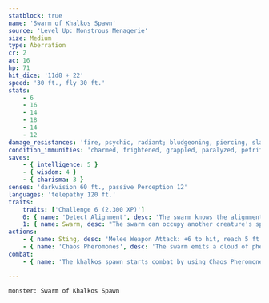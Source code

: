 ```yaml
---
statblock: true
name: 'Swarm of Khalkos Spawn'
source: 'Level Up: Monstrous Menagerie'
size: Medium
type: Aberration
cr: 2
ac: 16
hp: 71
hit_dice: '11d8 + 22'
speed: '30 ft., fly 30 ft.'
stats:
    - 6
    - 16
    - 14
    - 18
    - 14
    - 12
damage_resistances: 'fire, psychic, radiant; bludgeoning, piercing, slashing'
condition_immunities: 'charmed, frightened, grappled, paralyzed, petrified, prone, restrained, stunned'
saves:
    - { intelligence: 5 }
    - { wisdom: 4 }
    - { charisma: 3 }
senses: 'darkvision 60 ft., passive Perception 12'
languages: 'telepathy 120 ft.'
traits:
    traits: ['Challenge 6 (2,300 XP)']
    0: { name: 'Detect Alignment', desc: 'The swarm knows the alignment of creatures within 30 feet.' }
    1: { name: Swarm, desc: "The swarm can occupy another creature's space and move through any opening large enough for a Tiny creature. It can't gain hit points or temporary hit points." }
actions:
    - { name: Sting, desc: 'Melee Weapon Attack: +6 to hit, reach 5 ft., one creature. Hit: 13 (4d4+3) piercing damage plus 14 (4d6) poison damage, or 8 (2d4+3) piercing damage plus 7 (2d6) poison damage if the swarm is bloodied.' }
    - { name: 'Chaos Pheromones', desc: 'The swarm emits a cloud of pheromones in the air in a 10-foot-radius. The cloud spreads around corners. Each non-khalkos creature in the area makes a DC 12 Intelligence saving throw. On a failure, the creature is confused for 1 minute. It repeats the saving throw at the end of each of its turns, ending the effect on itself on a success. If the creature makes its saving throw or the condition ends for it, it is immune to the chaos pheromones of khalkos spawn for the next 24 hours.' }
combat:
    - { name: 'The khalkos spawn starts combat by using Chaos Pheromones on clusters of enemies and then stings a creature, preferably one affected by its pheromones', desc: '' }

---
```

```statblock
monster: Swarm of Khalkos Spawn
```
